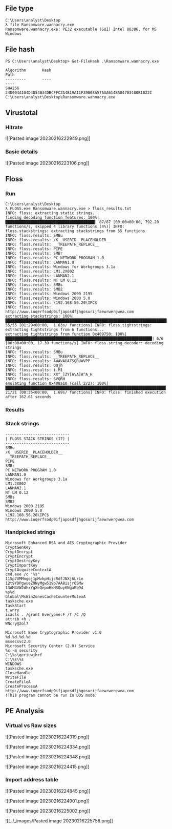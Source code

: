 
## File type
```
C:\Users\analyst\Desktop
λ file Ransomware.wannacry.exe
Ransomware.wannacry.exe: PE32 executable (GUI) Intel 80386, for MS Windows
```

## File hash
```
PS C:\Users\analyst\Desktop> Get-FileHash .\Ransomware.wannacry.exe

Algorithm       Hash                                                                   Path
---------       ----                                                                   ----
SHA256          24D004A104D4D54034DBCFFC2A4B19A11F39008A575AA614EA04703480B1022C       C:\Users\analyst\Desktop\Ransomware.wannacry.exe
```

## Virustotal 

### Hitrate

![[Pasted image 20230216222949.png]]

### Basic details
![[Pasted image 20230216223106.png]]

## Floss 

### Run
```
C:\Users\analyst\Desktop
λ FLOSS.exe Ransomware.wannacry.exe > floss_results.txt
INFO: floss: extracting static strings...
finding decoding function features: 100%|███████████████████████████████████████| 87/87 [00:00<00:00, 792.20 functions/s, skipped 4 library functions (4%)] INFO: floss.stackstrings: extracting stackstrings from 55 functions
INFO: floss.results: SMBu
INFO: floss.results: /K__USERID__PLACEHOLDER__
INFO: floss.results: __TREEPATH_REPLACE__
INFO: floss.results: PIPE
INFO: floss.results: SMBr
INFO: floss.results: PC NETWORK PROGRAM 1.0
INFO: floss.results: LANMAN1.0
INFO: floss.results: Windows for Workgroups 3.1a
INFO: floss.results: LM1.2X002
INFO: floss.results: LANMAN2.1
INFO: floss.results: NT LM 0.12
INFO: floss.results: SMBs
INFO: floss.results: SMB2
INFO: floss.results: Windows 2000 2195
INFO: floss.results: Windows 2000 5.0
INFO: floss.results: \192.168.56.20\IPC$
INFO: floss.results: http://www.iuqerfsodp9ifjaposdfjhgosurijfaewrwergwea.com
extracting stackstrings: 100%|█████████████████████████████████████████████████████████████████████████████████████| 55/55 [01:29<00:00,  1.63s/ functions] INFO: floss.tightstrings: extracting tightstrings from 6 functions...
extracting tightstrings from function 0x409750: 100%|████████████████████████████████████████████████████████████████| 6/6 [00:00<00:00, 17.39 functions/s] INFO: floss.string_decoder: decoding strings
INFO: floss.results: SMBu
INFO: floss.results: __TREEPATH_REPLACE__
INFO: floss.results: AWAVAUATSQRUWVPP
INFO: floss.results: QQjh
INFO: floss.results: t.M1
INFO: floss.results: XX^_]ZY[A\A]A^A_H
INFO: floss.results: SVQRH
emulating function 0x408a10 (call 2/2): 100%|██████████████████████████████████████████████████████████████████████| 21/21 [00:35<00:00,  1.69s/ functions] INFO: floss: finished execution after 162.61 seconds
```

### Results

### Stack strings

```
----------------------------
| FLOSS STACK STRINGS (17) |
----------------------------
SMBu
/K__USERID__PLACEHOLDER__
__TREEPATH_REPLACE__
PIPE
SMBr
PC NETWORK PROGRAM 1.0
LANMAN1.0
Windows for Workgroups 3.1a
LM1.2X002
LANMAN2.1
NT LM 0.12
SMBs
SMB2
Windows 2000 2195
Windows 2000 5.0
\192.168.56.20\IPC$
http://www.iuqerfsodp9ifjaposdfjhgosurijfaewrwergwea.com
```

### Handpicked strings
```
Microsoft Enhanced RSA and AES Cryptographic Provider
CryptGenKey
CryptDecrypt
CryptEncrypt
CryptDestroyKey
CryptImportKey
CryptAcquireContextA
cmd.exe /c "%s"
115p7UMMngoj1pMvkpHijcRdfJNXj6LrLn
12t9YDPgwueZ9NyMgw519p7AA8isjr6SMw
13AM4VW2dhxYgXeQepoHkHSQuy6NgaEb94
%s%d
Global\MsWinZonesCacheCounterMutexA
tasksche.exe
TaskStart
t.wnry
icacls . /grant Everyone:F /T /C /Q
attrib +h .
WNcry@2ol7
```

```
Microsoft Base Cryptographic Provider v1.0
%d.%d.%d.%d
mssecsvc2.0
Microsoft Security Center (2.0) Service
%s -m security
C:\%s\qeriuwjhrf
C:\%s\%s
WINDOWS
tasksche.exe
CloseHandle
WriteFile
CreateFileA
CreateProcessA
http://www.iuqerfsodp9ifjaposdfjhgosurijfaewrwergwea.com
!This program cannot be run in DOS mode.
```

## PE Analysis

### Virtual vs Raw sizes

![[Pasted image 20230216224319.png]]

![[Pasted image 20230216224334.png]]

![[Pasted image 20230216224348.png]]

![[Pasted image 20230216224415.png]]

### Import address table

![[Pasted image 20230216224845.png]]

![[Pasted image 20230216224901.png]]

![[Pasted image 20230216225002.png]]

![[../_images/Pasted image 20230216225758.png]]